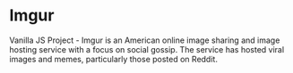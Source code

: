 # Imgur
Vanilla JS Project - Imgur is an American online image sharing and image hosting service with a focus on social gossip.  The service has hosted viral images and memes, particularly those posted on Reddit.
